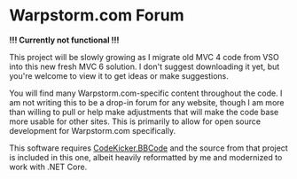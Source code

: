 # Warpstorm.com Forum

**!!! Currently not functional !!!**

This project will be slowly growing as I migrate old MVC 4 code from VSO into this new fresh MVC 6 solution. I don't suggest downloading it yet, but you're welcome to view it to get ideas or make suggestions.

You will find many Warpstorm.com-specific content throughout the code. I am not writing this to be a drop-in forum for any website, though I am more than willing to pull or help make adjustments that will make the code base more usable for other sites. This is primarily to allow for open source development for Warpstorm.com specifically.

This software requires [CodeKicker.BBCode](https://bbcode.codeplex.com/) and the source from that project is included in this one, albeit heavily reformatted by me and modernized to work with .NET Core.
